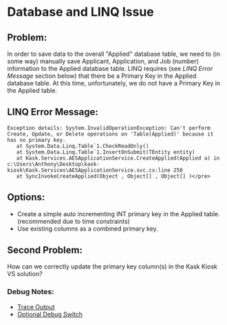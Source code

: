 Database and LINQ Issue
=======================

## Problem:
In order to save data to the overall "Applied" database table, we need to (in some way) manually save Applicant, Application, and Job (number) information to the Applied database table. LINQ requires (see _LINQ Error Message_ section below) that there be a Primary Key in the Applied database table. At this time, unfortunately, we do not have a Primary Key in the Applied table.

## LINQ Error Message:

    Exception details: System.InvalidOperationException: Can't perform Create, Update, or Delete operations on 'Table(Applied)' because it has no primary key.
       at System.Data.Linq.Table`1.CheckReadOnly()
       at System.Data.Linq.Table`1.InsertOnSubmit(TEntity entity)
       at Kask.Services.AESApplicationService.CreateApplied(Applied a) in c:\Users\Anthony\Desktop\kask-kiosk\Kask.Services\AESApplicationService.svc.cs:line 250
       at SyncInvokeCreateApplied(Object , Object[] , Object[] )</pre>

## Options:
- Create a simple auto incrementing INT primary key in the Applied table. (recommended due to time constraints)
- Use existing columns as a combined primary key.

## Second Problem:
How can we correctly update the primary key column(s) in the Kask Kiosk VS solution?
       
### Debug Notes:

- [Trace Output](http://blogs.msdn.com/b/govindr/archive/2006/11/01/debugging-wcf-traces-and-message-logs.aspx)
- [Optional Debug Switch](http://stackoverflow.com/questions/8315633/turn-on-includeexceptiondetailinfaults-either-from-servicebehaviorattribute-or)
